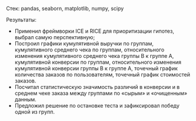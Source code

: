 Стек: pandas, seaborn, matplotlib, numpy, scipy

Результаты:
- Применил фреймворки ICE и RICE для приоритизации гипотез, выбрал самую перспективную;
- Построил графики кумулятивной выручки по группам, кумулятивного среднего чека по группам, относительного изменения кумулятивного среднего чека группы B к группе A, кумулятивной конверсии по группам, относительного изменения кумулятивной конверсии группы B к группе A, точечный график количества заказов по пользователям, точечный график стоимостей заказов. 
- Посчитал статистическую значимость различий в конверсии и в среднем чеке заказа между группами по «сырым» и «очищенным» данным. 
- Предложил решение по остановке теста и зафиксировал победу одной из групп.
